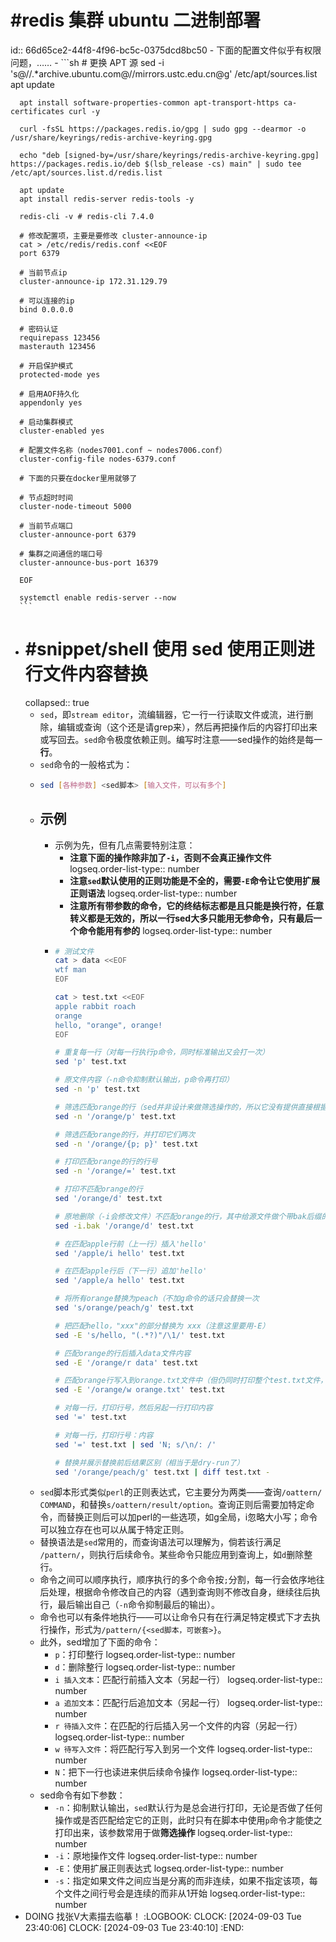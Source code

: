 # #redis 集群 ubuntu 二进制部署
id:: 66d65ce2-44f8-4f96-bc5c-0375dcd8bc50
	- 下面的配置文件似乎有权限问题，……
	- ```sh
	  # 更换 APT 源
	  sed -i 's@//.*archive.ubuntu.com@//mirrors.ustc.edu.cn@g' /etc/apt/sources.list
	  apt update
	  
	  apt install software-properties-common apt-transport-https ca-certificates curl -y
	  
	  curl -fsSL https://packages.redis.io/gpg | sudo gpg --dearmor -o /usr/share/keyrings/redis-archive-keyring.gpg
	  
	  echo "deb [signed-by=/usr/share/keyrings/redis-archive-keyring.gpg] https://packages.redis.io/deb $(lsb_release -cs) main" | sudo tee /etc/apt/sources.list.d/redis.list
	  
	  apt update
	  apt install redis-server redis-tools -y
	  
	  redis-cli -v # redis-cli 7.4.0
	  
	  # 修改配置项，主要是要修改 cluster-announce-ip
	  cat > /etc/redis/redis.conf <<EOF
	  port 6379
	  
	  # 当前节点ip
	  cluster-announce-ip 172.31.129.79
	  
	  # 可以连接的ip
	  bind 0.0.0.0
	  
	  # 密码认证
	  requirepass 123456
	  masterauth 123456
	  
	  # 开启保护模式
	  protected-mode yes
	  
	  # 启用AOF持久化
	  appendonly yes
	  
	  # 启动集群模式
	  cluster-enabled yes
	  
	  # 配置文件名称（nodes7001.conf ~ nodes7006.conf）
	  cluster-config-file nodes-6379.conf
	  
	  # 下面的只要在docker里用就够了
	  
	  # 节点超时时间
	  cluster-node-timeout 5000
	  
	  # 当前节点端口
	  cluster-announce-port 6379
	  
	  # 集群之间通信的端口号
	  cluster-announce-bus-port 16379
	  
	  EOF
	  
	  systemctl enable redis-server --now
	  ```
- # #snippet/shell 使用 sed 使用正则进行文件内容替换
  collapsed:: true
	- `sed`，即`stream editor`，流编辑器，它一行一行读取文件或流，进行删除，编辑或查询（这个还是请grep来），然后再把操作后的内容打印出来或写回去。`sed`命令极度依赖正则。编写时注意——sed操作的始终是每一**行**。
	- `sed`命令的一般格式为：
	- ```sh
	  sed [各种参数] <sed脚本> [输入文件，可以有多个]
	  ```
	- ## 示例
		- 示例为先，但有几点需要特别注意：
			- **注意下面的操作除非加了`-i`，否则不会真正操作文件**
			  logseq.order-list-type:: number
			- **注意`sed`默认使用的正则功能是不全的，需要`-E`命令让它使用扩展正则语法**
			  logseq.order-list-type:: number
			- **注意所有带参数的命令，它的终结标志都是且只能是换行符，任意转义都是无效的，所以一行sed大多只能用无参命令，只有最后一个命令能用有参的**
			  logseq.order-list-type:: number
		- ```sh
		  # 测试文件
		  cat > data <<EOF
		  wtf man
		  EOF
		  
		  cat > test.txt <<EOF
		  apple rabbit roach
		  orange
		  hello, "orange", orange!
		  EOF
		  
		  # 重复每一行（对每一行执行p命令，同时标准输出又会打一次）
		  sed 'p' test.txt 
		  
		  # 原文件内容（-n命令抑制默认输出，p命令再打印）
		  sed -n 'p' test.txt
		  
		  # 筛选匹配orange的行（sed并非设计来做筛选操作的，所以它没有提供直接根据正则去筛选行的操作）
		  sed -n '/orange/p' test.txt
		  
		  # 筛选匹配orange的行，并打印它们两次
		  sed -n '/orange/{p; p}' test.txt
		  
		  # 打印匹配orange的行的行号
		  sed -n '/orange/=' test.txt
		  
		  # 打印不匹配orange的行
		  sed '/orange/d' test.txt
		  
		  # 原地删除（-i会修改文件）不匹配orange的行，其中给源文件做个带bak后缀的备份（可选）
		  sed -i.bak '/orange/d' test.txt
		  
		  # 在匹配apple行前（上一行）插入'hello'
		  sed '/apple/i hello' test.txt
		  
		  # 在匹配apple行后（下一行）追加'hello'
		  sed '/apple/a hello' test.txt
		  
		  # 将所有orange替换为peach（不加g命令的话只会替换一次
		  sed 's/orange/peach/g' test.txt
		  
		  # 把匹配hello，"xxx"的部分替换为 xxx（注意这里要用-E）
		  sed -E 's/hello, "(.*?)"/\1/' test.txt
		  
		  # 匹配orange的行后插入data文件内容
		  sed -E '/orange/r data' test.txt
		  
		  # 匹配orange行写入到orange.txt文件中（但仍同时打印整个test.txt文件，除非加-n）
		  sed -E '/orange/w orange.txt' test.txt
		  
		  # 对每一行，打印行号，然后另起一行打印内容
		  sed '=' test.txt
		  
		  # 对每一行，打印行号：内容
		  sed '=' test.txt | sed 'N; s/\n/: /'
		  
		  # 替换并展示替换前后结果区别（相当于是dry-run了）
		  sed '/orange/peach/g' test.txt | diff test.txt -
		  ```
	- `sed`脚本形式类似`perl`的正则表达式，它主要分为两类——查询`/oattern/ COMMAND`，和替换`s/oattern/result/option`。查询正则后需要加特定命令，而替换正则后可以加perl的一些选项，如g全局，i忽略大小写；命令可以独立存在也可以从属于特定正则。
	- 替换语法是`sed`常用的，而查询语法可以理解为，倘若该行满足 `/pattern/`，则执行后续命令。某些命令只能应用到查询上，如`d`删除整行。
	- 命令之间可以顺序执行，顺序执行的多个命令按`;`分割，每一行会依序地往后处理，根据命令修改自己的内容（遇到查询则不修改自身，继续往后执行，最后输出自己（`-n`命令抑制最后的输出）。
	- 命令也可以有条件地执行——可以让命令只有在行满足特定模式下才去执行操作，形式为`/pattern/{<sed脚本，可嵌套>}`。
	- 此外，sed增加了下面的命令：
		- `p`：打印整行
		  logseq.order-list-type:: number
		- `d`：删除整行
		  logseq.order-list-type:: number
		- `i 插入文本`：匹配行前插入文本（另起一行）
		  logseq.order-list-type:: number
		- `a 追加文本`：匹配行后追加文本（另起一行）
		  logseq.order-list-type:: number
		- `r 待插入文件`：在匹配的行后插入另一个文件的内容（另起一行）
		  logseq.order-list-type:: number
		- `w 待写入文件`：将匹配行写入到另一个文件
		  logseq.order-list-type:: number
		- `N`：把下一行也读进来供后续命令操作
		  logseq.order-list-type:: number
	- sed命令有如下参数：
		- `-n`：抑制默认输出，`sed`默认行为是总会进行打印，无论是否做了任何操作或是否匹配给定它的正则，此时只有在脚本中使用`p`命令才能使之打印出来，该参数常用于做**筛选操作**
		  logseq.order-list-type:: number
		- `-i`：原地操作文件
		  logseq.order-list-type:: number
		- `-E`：使用扩展正则表达式
		  logseq.order-list-type:: number
		- `-s`：指定如果文件之间应当是分离的而非连续，如果不指定该项，每个文件之间行号会是连续的而非从1开始
		  logseq.order-list-type:: number
- DOING 找张V大素描去临摹！
  :LOGBOOK:
  CLOCK: [2024-09-03 Tue 23:40:06]
  CLOCK: [2024-09-03 Tue 23:40:10]
  :END: